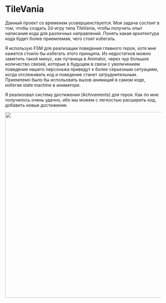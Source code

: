 # TileVania
Данный проект со временем усовершенствуется. Моя задача состоит в том, чтобы создать 2d-игру типа TileVania, чтобы получить опыт написания кода для различных направлений. Понять какая архитектура кода будет более приемлемая, чего стоит избегать.

Я использую FSM для реализации поведения главного героя, хотя мне кажется стоило бы избегать этого принципа. Из недостатков можно заметить такой минус, как путаница в Animator, через чур большое количество связей, которые в будущем в связи с увеличением поведения нашего персонажа приведут к более серьезным ситуациям, когда отслеживать код и поведение станет затруднительным. Приемлемо было бы испольовать вызов анимаций в самом коде, избегая state machine в аниматоре.

Я реализовал систему достижения (Achivements) для героя. Как по мне получилось очень удачно, ибо мы можем с легкостью расширить код, добавить новые достижения.

<img width="600" height="600" src="https://user-images.githubusercontent.com/14277702/113231323-a6c22d00-92a3-11eb-8a20-ba11dbc1df6e.png">
